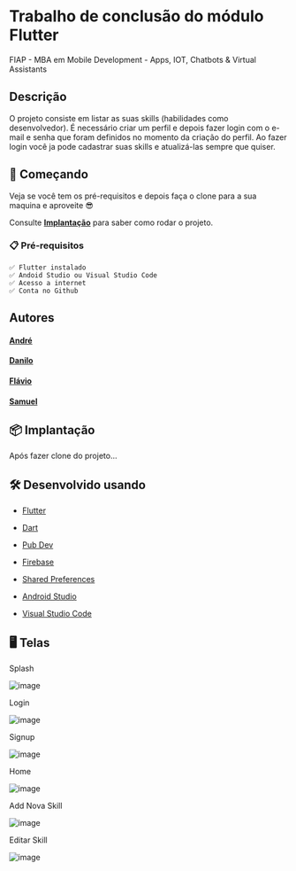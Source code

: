 # Trabalho de conclusão do módulo Flutter

FIAP - MBA em Mobile Development - Apps, IOT, Chatbots & Virtual Assistants

## Descrição
O projeto consiste em listar as suas skills (habilidades como desenvolvedor).
É necessário criar um perfil e depois fazer login com o e-mail e senha que foram definidos no momento da criação do perfil.
Ao fazer login você ja pode cadastrar suas skills e atualizá-las sempre que quiser.

## 🚀 Começando
Veja se você tem os pré-requisitos e depois faça o clone para a sua maquina e aproveite 😎

Consulte **[Implantação](#-implanta%C3%A7%C3%A3o)** para saber como rodar o projeto.

### 📋 Pré-requisitos
```
✅ Flutter instalado
✅ Andoid Studio ou Visual Studio Code
✅ Acesso a internet
✅ Conta no Github
```
## Autores

#### [André](https://github.com/AndCordeiro)
#### [Danilo](https://www.linkedin.com/in/danilopsnts)
#### [Flávio](https://github.com/flavio-fgjj)
#### [Samuel](https://github.com/SamuelDevMobile)

## 📦 Implantação

Após fazer clone do projeto...

## 🛠️ Desenvolvido usando

* [Flutter](https://flutter.dev/)
* [Dart](https://dart.dev/)
* [Pub Dev](https://pub.dev/)
* [Firebase](https://firebase.google.com/?hl=pt-br)
* [Shared Preferences](https://pub.dev/packages/shared_preferences)

* [Android Studio](https://developer.android.com/studio)
* [Visual Studio Code](https://code.visualstudio.com/)

## 🖥️ Telas

Splash

![image](https://user-images.githubusercontent.com/9452793/224336463-c0f4d4fc-4b75-4fe8-a6d0-81b942575c37.png)

Login

![image](https://user-images.githubusercontent.com/9452793/224337023-c8df6d67-03b4-40f4-b273-ca9471769c07.png)

Signup

![image](https://user-images.githubusercontent.com/9452793/224337112-dc3a738a-c8d6-490f-9b78-946b0213181e.png)

Home

![image](https://user-images.githubusercontent.com/9452793/224336632-9326d0ef-cb4f-4136-b1cc-fe3f95ad17eb.png)

Add Nova Skill

![image](https://user-images.githubusercontent.com/9452793/224336764-6167d9c1-e643-46a5-ad84-c41ff8c6624b.png)

Editar Skill

![image](https://user-images.githubusercontent.com/9452793/224336916-be941e32-f324-43b0-861f-5eba0fe8109b.png)
